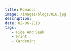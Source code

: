 ```yaml
---
title: Romance
image: /images/blogs/016.jpg
description:
date: 02-06-2018
tags:
   - Hide And Seek
   - Print  
   - Gardening
---
```

